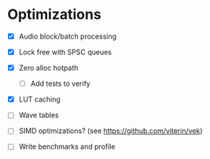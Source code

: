 # Optimizations

 - [X] Audio block/batch processing
 - [X] Lock free with SPSC queues
 - [X] Zero alloc hotpath
   - [ ] Add tests to verify
 - [X] LUT caching
 - [ ] Wave tables
 - [ ] SIMD optimizations? (see https://github.com/viterin/vek)
 - [ ] Write benchmarks and profile



